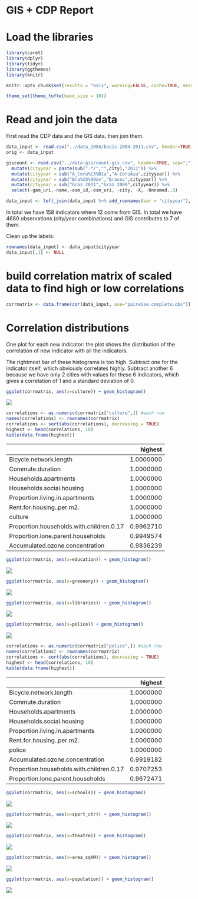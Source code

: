 GIS + CDP Report
================

Load the libraries
==================

``` r
library(caret)
library(dplyr)
library(tidyr)
library(ggthemes)
library(knitr)

knitr::opts_chunk$set(results = "asis", warning=FALSE, cache=TRUE, message=FALSE, fontsize='small', size='footnotesize', sanitize=TRUE, dev.args = list(bg = 'transparent'))

theme_set(theme_tufte(base_size = 10))
```

Read and join the data
======================

First read the CDP data and the GIS data, then join them.

``` r
data_input <- read.csv("../data_2004/basis-2004-2011.csv", header=TRUE, sep=";", stringsAsFactors = FALSE, row.names=1)
orig <- data_input

giscount <- read.csv("../data-gis/count-gis.csv", header=TRUE, sep=";", stringsAsFactors = FALSE) %>%
  mutate(cityyear = paste(sub(".*/","",city),"2011")) %>% 
  mutate(cityyear = sub("A_Coru%C3%B1a","A CoruÃ±a",cityyear)) %>% 
  mutate(cityyear = sub("Bra%C8%99ov","Brasov",cityyear)) %>% 
  mutate(cityyear = sub("Graz 2011","Graz 2009",cityyear)) %>% 
  select(-gam_uri,-name,-osm_id,-osm_uri, -city, -X, -Unnamed..0)

data_input <- left_join(data_input %>% add_rownames(var = "cityyear"), giscount, by="cityyear") 
```

In total we have 158 indicators where 12 come from GIS. In total we have 4680 observations (city/year combinations) and GIS contributes to 7 of them.

Clean up the labels:

``` r
rownames(data_input) <- data_input$cityyear
data_input[,1] <- NULL
```

build correlation matrix of scaled data to find high or low correlations
========================================================================

``` r
corrmatrix <- data.frame(cor(data_input, use="pairwise.complete.obs"))
```

Correlation distributions
=========================

One plot for each new indicator: the plot shows the distribution of the correlation of new indicator with all the indicators.

The rightmost bar of these histograms is too high. Subtract one for the indicator itself, which obviously correlates highly. Subtract another 6 because we have only 2 cities with values for these 6 indicators, which gives a correlation of 1 and a standard deviation of 0.

``` r
ggplot(corrmatrix, aes(x=culture)) + geom_histogram()
```

![](dds_files/figure-markdown_github/culture-1.png)

``` r
correlations <- as.numeric(corrmatrix["culture",]) #each row
names(correlations) <- rownames(corrmatrix)
correlations <- sort(abs(correlations), decreasing = TRUE)
highest <- head(correlations, 10)
kable(data.frame(highest))
```

|                                          |    highest|
|------------------------------------------|----------:|
| Bicycle.network.length                   |  1.0000000|
| Commute.duration                         |  1.0000000|
| Households.apartments                    |  1.0000000|
| Households.social.housing                |  1.0000000|
| Proportion.living.in.apartments          |  1.0000000|
| Rent.for.housing..per.m2.                |  1.0000000|
| culture                                  |  1.0000000|
| Proportion.households.with.children.0.17 |  0.9962710|
| Proportion.lone.parent.households        |  0.9949574|
| Accumulated.ozone.concentration          |  0.9836239|

``` r
ggplot(corrmatrix, aes(x=education)) + geom_histogram()
```

![](dds_files/figure-markdown_github/education-1.png)

``` r
ggplot(corrmatrix, aes(x=greenery)) + geom_histogram()
```

![](dds_files/figure-markdown_github/greenery-1.png)

``` r
ggplot(corrmatrix, aes(x=libraries)) + geom_histogram()
```

![](dds_files/figure-markdown_github/libraries-1.png)

``` r
ggplot(corrmatrix, aes(x=police)) + geom_histogram()
```

![](dds_files/figure-markdown_github/police-1.png)

``` r
correlations <- as.numeric(corrmatrix["police",]) #each row
names(correlations) <- rownames(corrmatrix)
correlations <- sort(abs(correlations), decreasing = TRUE)
highest <- head(correlations, 10)
kable(data.frame(highest))
```

|                                          |    highest|
|------------------------------------------|----------:|
| Bicycle.network.length                   |  1.0000000|
| Commute.duration                         |  1.0000000|
| Households.apartments                    |  1.0000000|
| Households.social.housing                |  1.0000000|
| Proportion.living.in.apartments          |  1.0000000|
| Rent.for.housing..per.m2.                |  1.0000000|
| police                                   |  1.0000000|
| Accumulated.ozone.concentration          |  0.9919182|
| Proportion.households.with.children.0.17 |  0.9707253|
| Proportion.lone.parent.households        |  0.9672471|

``` r
ggplot(corrmatrix, aes(x=schools)) + geom_histogram()
```

![](dds_files/figure-markdown_github/schools-1.png)

``` r
ggplot(corrmatrix, aes(x=sport_ctr)) + geom_histogram()
```

![](dds_files/figure-markdown_github/sport_ctr-1.png)

``` r
ggplot(corrmatrix, aes(x=theatre)) + geom_histogram()
```

![](dds_files/figure-markdown_github/theatre-1.png)

``` r
ggplot(corrmatrix, aes(x=area_sqKM)) + geom_histogram()
```

![](dds_files/figure-markdown_github/area-1.png)

``` r
ggplot(corrmatrix, aes(x=population)) + geom_histogram()
```

![](dds_files/figure-markdown_github/population-1.png)
